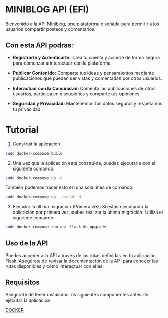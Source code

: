 # MINIBLOG API (EFI)

Bienvenido a la API Miniblog, una plataforma diseñada para permitir a los usuarios compartir posteos y comentarios.

## Con esta API podras:

- **Registrarte y Autenticarte:** Crea tu cuenta y accede de forma segura para comenzar a interactuar con la plataforma.

- **Publicar Contenido:** Comparte tus ideas y pensamientos mediante publicaciones que pueden ser vistas y comentadas por otros usuarios.

- **Interactuar con la Comunidad:** Comenta las publicaciones de otros usuarios, participa en discusiones y comparte tus opiniones.

- **Seguridad y Privacidad:** Mantenemos tus datos seguros y respetamos tu privacidad.

# Tutorial

1. Construir la aplicacion
```bash
sudo docker-compose build
```
2. Una vez que la aplicación esté construida, puedes ejecutarla con el siguiente comando:
```bash
sudo docker-compose up -d
```
Tambien podemos hacer esto en una sola linea de comando:
```bash
sudo docker-compose up --build -d
```
3. Ejecutar la última migración (Primera vez)
Si estás ejecutando la aplicación por primera vez, debes realizar la última migración. Utiliza el siguiente comando:
```bash
sudo docker-compose run api flask db upgrade
```
## Uso de la API
Puedes acceder a la API a través de las rutas definidas en tu aplicación Flask. Asegúrate de revisar la documentación de la API para conocer las rutas disponibles y cómo interactuar con ellas.

## Requisitos
Asegúrate de tener instalados los siguientes componentes antes de ejecutar la aplicación:

[DOCKER](https://www.docker.com/)
  